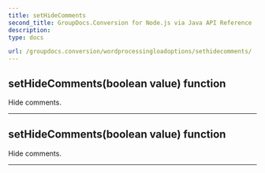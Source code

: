 ```yaml
---
title: setHideComments
second_title: GroupDocs.Conversion for Node.js via Java API Reference
description: 
type: docs

url: /groupdocs.conversion/wordprocessingloadoptions/sethidecomments/
---
```


## setHideComments(boolean value)  function

 Hide comments.
 


---


## setHideComments(boolean value)  function

 Hide comments.
 


---


